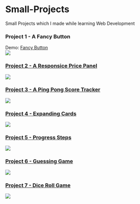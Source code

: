 # Small-Projects

Small Projects which I made while learning Web Development

<h3>Project 1 - A Fancy Button</h3>
Demo: 
<a target="_blank" href="https://harshitbhat.github.io/Small-Projects/1-fancyButton/021.fancyButton.html">
    Fancy Button
</a>
<br>
<img src='https://github.com/harshitbhat/Small-Projects/blob/master/screenshots/project1.gif'/>

<a href="https://harshitbhat.github.io/Small-Projects/2-pricePanel/026.pricePanel.html">
    <h3>Project 2 - A Responsice Price Panel </h3>
</a>
<img src='https://github.com/harshitbhat/Small-Projects/blob/master/screenshots/project2.jpeg' />

<a href="https://harshitbhat.github.io/Small-Projects/3-scoreKeeper/index.html">
    <h3>Project 3 - A Ping Pong Score Tracker</h3>
</a>
<img src='https://github.com/harshitbhat/Small-Projects/blob/master/screenshots/project3.gif' />

<a href="https://harshitbhat.github.io/Small-Projects/4-expandingCards/index.html">
    <h3>Project 4 - Expanding Cards</h3>
</a>
<img src='https://github.com/harshitbhat/Small-Projects/blob/master/screenshots/project4.gif' />

<a href="https://harshitbhat.github.io/Small-Projects/5-progressSteps/index.html">
    <h3>Project 5 - Progress Steps</h3>
</a>
<img src='https://github.com/harshitbhat/Small-Projects/blob/master/screenshots/project5.gif' />

<a href="https://harshitbhat.github.io/Small-Projects/6-guessTheNumber/index.html">
    <h3>Project 6 - Guessing Game</h3>
</a>
<img src='https://github.com/harshitbhat/Small-Projects/blob/master/screenshots/project6.gif' />

<a href="https://harshitbhat.github.io/Small-Projects/7-diceRollGame/index.html">
    <h3>Project 7 - Dice Roll Game </h3>
</a>
<img src='https://github.com/harshitbhat/Small-Projects/blob/master/screenshots/project7.gif' />
